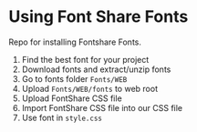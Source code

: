 # Using Font Share Fonts

Repo for installing Fontshare Fonts.

1. Find the best font for your project
2. Download fonts and extract/unzip fonts
3. Go to fonts folder `Fonts/WEB`
4. Upload  `Fonts/WEB/fonts` to web root
5. Upload FontShare CSS file 
6. Import FontShare CSS file into our CSS file 
7. Use font in `style.css`


